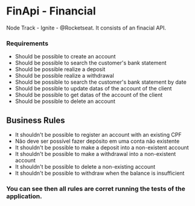 # FinApi - Financial

Node Track  - Ignite - @Rocketseat. It consists of an finacial API.

### Requirements

- Should be possible to create an account
- Should be possible to search the customer's bank statement
- Should be possible realize a deposit
- Should be possible realize a withdrawal
- Should be possible to search the customer's bank statement by date
- Should be possible to update datas of the account of the client
- Should be possible to get datas of the account of the client
- Should be possible to delete an account

## Business Rules

- It shouldn't be possible to register an account with an existing CPF
- Não deve ser possível fazer depósito em uma conta não existente
- It shouldn't be possible to make a deposit into a non-existent account
- It shouldn't be possible to make a withdrawal into a non-existent account
- It shouldn't be possible to delete a non-existing account
- It shouldn't be possible to withdraw when the balance is insufficient

### You can see then all rules are corret running the tests of the application.
